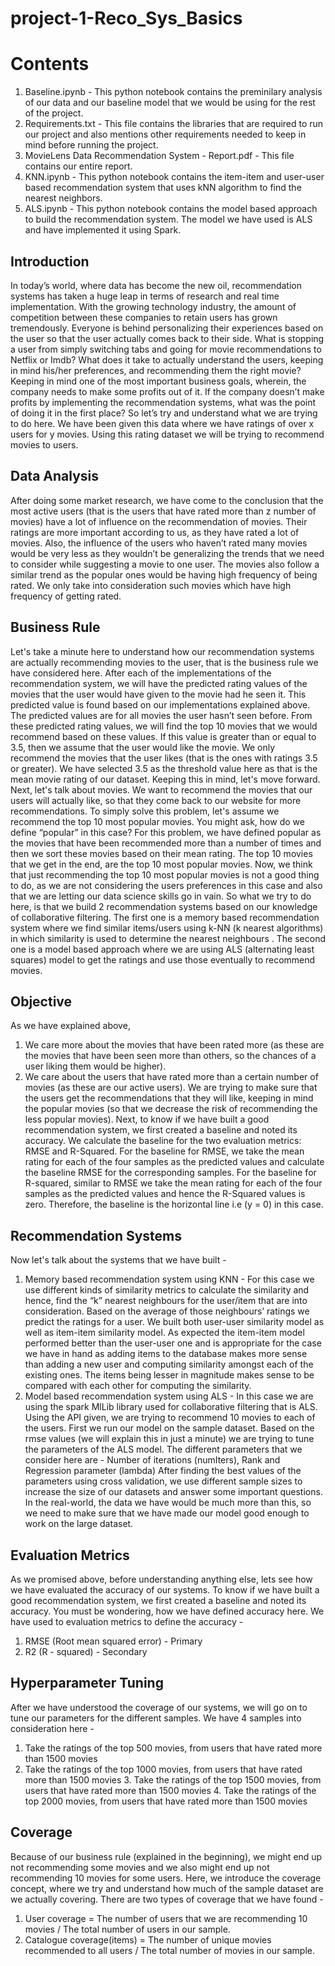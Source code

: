 # project-1-Reco_Sys_Basics

# Contents
1. Baseline.ipynb - This python notebook contains the preminilary analysis of our data and our baseline model that we would be using for the rest of the project. 
2. Requirements.txt - This file contains the libraries that are required to run our project and also mentions other requirements needed to keep in mind before running the project. 
3. MovieLens Data Recommendation System - Report.pdf - This file contains our entire report.
4. KNN.ipynb - This python notebook contains the item-item and user-user based recommendation system that uses kNN algorithm to find the nearest neighbors. 
5. ALS.ipynb - This python notebook contains the model based approach to build the recommendation system. The model we have used is ALS and have implemented it using Spark. 

## Introduction 
In today’s world, where data has become the new oil, recommendation systems has taken a huge leap in terms of research and real time implementation.
With the growing technology industry, the amount of competition between these companies to retain users has grown tremendously. Everyone is behind personalizing their experiences based on the user so that the user actually comes back to their side.
What is stopping a user from simply switching tabs and going for movie recommendations to Netflix or Imdb? What does it take to actually understand the users, keeping in mind his/her preferences, and recommending them the right movie? Keeping in mind one of the most important business goals, wherein, the company needs to make some profits out of it. If the company doesn’t make profits by implementing the recommendation systems, what was the point of doing it in the first place?
So let’s try and understand what we are trying to do here.
We have been given this data where we have ratings of over x users for y movies. Using this rating dataset we will be trying to recommend movies to users.

## Data Analysis 
After doing some market research, we have come to the conclusion that the most active users (that is the users that have rated more than z number of movies) have a lot of influence on the recommendation of movies. Their ratings are more important according to us, as they have rated a lot of movies. Also, the influence of the users who haven’t rated many movies would be very less as they wouldn’t be generalizing the trends that we need to consider while suggesting a movie to one user.
The movies also follow a similar trend as the popular ones would be having high frequency of being rated. We only take into consideration such movies which have high frequency of getting rated.

## Business Rule
Let's take a minute here to understand how our recommendation systems are actually recommending movies to the user, that is the business rule we have considered here.
After each of the implementations of the recommendation system, we will have the predicted rating values of the movies that the user would have given to the movie had he seen it. This predicted value is found based on our implementations explained above. The predicted values are for all movies the user hasn’t seen before. From these predicted rating values, we will find the top 10 movies that we would recommend based on these values. If this value is greater than or equal to 3.5, then we assume that the user would like the movie. We only recommend the movies that the user likes (that is the ones with ratings 3.5 or greater).
We have selected 3.5 as the threshold value here as that is the mean movie rating of our dataset. Keeping this in mind, let's move forward.
Next, let's talk about movies. We want to recommend the movies that our users will actually like, so that they come back to our website for more recommendations.
To simply solve this problem, let's assume we recommend the top 10 most popular movies.
You might ask, how do we define “popular” in this case? For this problem, we have defined popular as the movies that have been recommended more than a number of times and then we sort these movies based on their mean rating. The top 10 movies that we get in the end, are the top 10 most popular movies.
Now, we think that just recommending the top 10 most popular movies is not a good thing to do, as we are not considering the users preferences in this case and also that we are letting our data science skills go in vain.
So what we try to do here, is that we build 2 recommendation systems based on our knowledge of collaborative filtering.
The first one is a memory based recommendation system where we find similar items/users using k-NN (k nearest algorithms) in which similarity is used to determine the nearest neighbours .
The second one is a model based approach where we are using ALS (alternating least squares) model to get the ratings and use those eventually to recommend movies.

## Objective
As we have explained above,
1. We care more about the movies that have been rated more (as these are the movies that have been seen more than others, so the chances of a user liking them would be higher).
2. We care about the users that have rated more than a certain number of movies (as these are our active users).
We are trying to make sure that the users get the recommendations that they will like, keeping in mind the popular movies (so that we decrease the risk of recommending the less popular movies).
Next, to know if we have built a good recommendation system, we first created a baseline and noted its accuracy. We calculate the baseline for the two evaluation metrics: RMSE and R-Squared.
For the baseline for RMSE, we take the mean rating for each of the four samples as the predicted values and calculate the baseline RMSE for the corresponding samples.
For the baseline for R-squared, similar to RMSE we take the mean rating for each of the four samples as the predicted values and hence the R-Squared values is zero. Therefore, the baseline is the horizontal line i.e (y = 0) in this case.

## Recommendation Systems
Now let's talk about the systems that we have built -
1. Memory based recommendation system using KNN  - For this case we use different kinds of similarity metrics to calculate the similarity and hence, find the “k” nearest neighbours for the user/item that are into consideration. Based on the average of those neighbours’ ratings we predict the ratings for a user. We built both user-user similarity model as well as item-item similarity model.
As expected the item-item model performed better than the user-user one and is appropriate for the case we have in hand as adding items to the database makes more sense than adding a new user and computing similarity amongst each of the existing ones. The items being lesser in magnitude makes sense to be compared with each other for computing the similarity.
2. Model based recommendation system using ALS  - In this case we are using the spark MlLib library used for collaborative filtering that is ALS. Using the API given, we are trying to recommend 10 movies to each of the users.
First we run our model on the sample dataset. Based on the rmse values (we will explain this in just a minute) we are trying to tune the parameters of the ALS model.
The different parameters that we consider here are - Number of iterations (numIters), Rank and Regression parameter (lambda)
After finding the best values of the parameters using cross validation, we use different sample sizes
to increase the size of our datasets and answer some important questions. In the real-world, the data we have would be much more than this, so we need to make sure that we have made our model good enough to work on the large dataset.

## Evaluation Metrics
As we promised above, before understanding anything else, lets see how we have evaluated the accuracy of our systems.
To know if we have built a good recommendation system, we first created a baseline and noted its accuracy. You must be wondering, how we have defined accuracy here.
We have used to evaluation metrics to define the accuracy -
1. RMSE (Root mean squared error) - Primary
2. R2 (R - squared) - Secondary

## Hyperparameter Tuning
After we have understood the coverage of our systems, we will go on to tune our parameters for the different samples.
We have 4 samples into consideration here -
1. Take the ratings of the top 500 movies, from users that have rated more than 1500 movies
2. Take the ratings of the top 1000 movies, from users that have rated more than 1500 movies 3. Take the ratings of the top 1500 movies, from users that have rated more than 1500 movies 4. Take the ratings of the top 2000 movies, from users that have rated more than 1500 movies

## Coverage
Because of our business rule (explained in the beginning), we might end up not recommending some movies and we also might end up not recommending 10 movies for some users. Here, we introduce the coverage concept, where we try and understand how much of the sample dataset are we actually covering.
There are two types of coverage that we have found -
1. User coverage = The number of users that we are recommending 10 movies / The total number of users in our sample.
2. Catalogue coverage(items) = The number of unique movies recommended to all users / The total number of movies in our sample.
